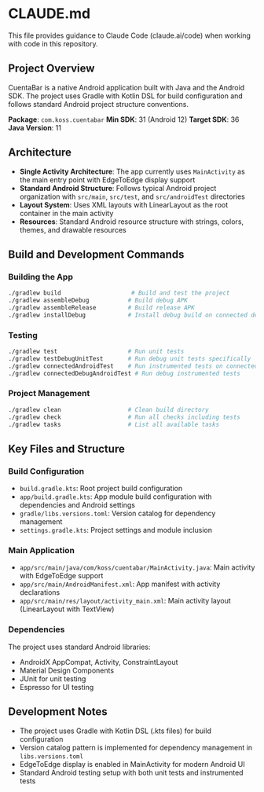 # CLAUDE.md

This file provides guidance to Claude Code (claude.ai/code) when working with code in this repository.

## Project Overview

CuentaBar is a native Android application built with Java and the Android SDK. The project uses Gradle with Kotlin DSL for build configuration and follows standard Android project structure conventions.

**Package**: `com.koss.cuentabar`
**Min SDK**: 31 (Android 12)
**Target SDK**: 36
**Java Version**: 11

## Architecture

- **Single Activity Architecture**: The app currently uses `MainActivity` as the main entry point with EdgeToEdge display support
- **Standard Android Structure**: Follows typical Android project organization with `src/main`, `src/test`, and `src/androidTest` directories
- **Layout System**: Uses XML layouts with LinearLayout as the root container in the main activity
- **Resources**: Standard Android resource structure with strings, colors, themes, and drawable resources

## Build and Development Commands

### Building the App
```bash
./gradlew build                    # Build and test the project
./gradlew assembleDebug           # Build debug APK
./gradlew assembleRelease         # Build release APK
./gradlew installDebug            # Install debug build on connected device
```

### Testing
```bash
./gradlew test                    # Run unit tests
./gradlew testDebugUnitTest       # Run debug unit tests specifically
./gradlew connectedAndroidTest    # Run instrumented tests on connected devices
./gradlew connectedDebugAndroidTest # Run debug instrumented tests
```

### Project Management
```bash
./gradlew clean                   # Clean build directory
./gradlew check                   # Run all checks including tests
./gradlew tasks                   # List all available tasks
```

## Key Files and Structure

### Build Configuration
- `build.gradle.kts`: Root project build configuration
- `app/build.gradle.kts`: App module build configuration with dependencies and Android settings
- `gradle/libs.versions.toml`: Version catalog for dependency management
- `settings.gradle.kts`: Project settings and module inclusion

### Main Application
- `app/src/main/java/com/koss/cuentabar/MainActivity.java`: Main activity with EdgeToEdge support
- `app/src/main/AndroidManifest.xml`: App manifest with activity declarations
- `app/src/main/res/layout/activity_main.xml`: Main activity layout (LinearLayout with TextView)

### Dependencies
The project uses standard Android libraries:
- AndroidX AppCompat, Activity, ConstraintLayout
- Material Design Components
- JUnit for unit testing
- Espresso for UI testing

## Development Notes

- The project uses Gradle with Kotlin DSL (.kts files) for build configuration
- Version catalog pattern is implemented for dependency management in `libs.versions.toml`
- EdgeToEdge display is enabled in MainActivity for modern Android UI
- Standard Android testing setup with both unit tests and instrumented tests